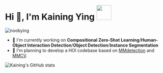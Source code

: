 <h1>Hi 👋, I'm Kaining Ying <img src='https://github.githubassets.com/images/mona-whisper.gif' width=48 height=48 /></h1>

<p align="left"> <img src="https://komarev.com/ghpvc/?username=noobying&label=Profile%20views&color=0e75b6&style=flat" alt="noobying" /> </p>

- 🔭 I'm currently working on **Compositional Zero-Shot Learning**/**Human-Object Interaction Detection**/**Object Detection**/**Instance Segmentation** 
- 🚧 I'm planning to develop a HOI codebase based on [MMdetection](https://github.com/open-mmlab/mmdetection) and [MMCV](https://github.com/open-mmlab/mmcv).
  
![Kaining's GitHub stats](https://github-readme-stats.vercel.app/api?username=noobying&show_icons=true&theme=radical)
